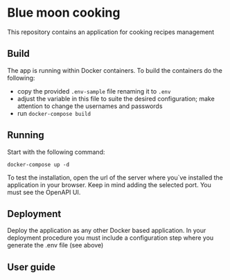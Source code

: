 # Blue moon cooking

This repository contains an application for cooking recipes management

## Build

The app is running within Docker containers. To build the containers do the following:
- copy the provided `.env-sample` file renaming it to `.env`
- adjust the variable in this file to suite the desired configuration; make attention to change the usernames and passwords
- run `docker-compose build`

## Running

Start with the following command:
```shell
docker-compose up -d
```

To test the installation, open the url of the server where you`ve installed the application in your browser. Keep in mind adding the selected port. You must see the OpenAPI UI. 

## Deployment

Deploy the application as any other Docker based application. 
In your deployment procedure you must include a configuration step where you generate the .env file (see above)

## User guide